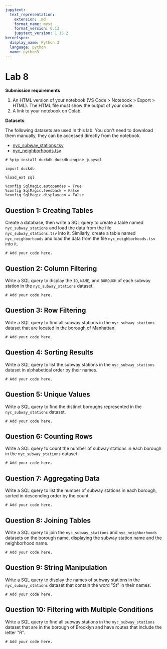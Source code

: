 ```yaml
---
jupytext:
  text_representation:
    extension: .md
    format_name: myst
    format_version: 0.13
    jupytext_version: 1.15.2
kernelspec:
  display_name: Python 3
  language: python
  name: python3
---
```


# Lab 8

**Submission requirements**

1. An HTML version of your notebook (VS Code > Notebook > Export > HTML). The HTML file must show the output of your code.
2. A link to your notebook on Colab.

**Datasets**:

The following datasets are used in this lab. You don't need to download them manually, they can be accessed directly from the notebook.

- [nyc_subway_stations.tsv](https://opengeos.org/data/duckdb/nyc_subway_stations.tsv)
- [nyc_neighborhoods.tsv](https://opengeos.org/data/duckdb/nyc_neighborhoods.tsv)

```{code-cell} ipython3
# %pip install duckdb duckdb-engine jupysql
```

```{code-cell} ipython3
import duckdb

%load_ext sql
```

```{code-cell} ipython3
%config SqlMagic.autopandas = True
%config SqlMagic.feedback = False
%config SqlMagic.displaycon = False
```

## Question 1: Creating Tables

Create a database, then write a SQL query to create a table named `nyc_subway_stations` and load the data from the file `nyc_subway_stations.tsv` into it. Similarly, create a table named `nyc_neighborhoods` and load the data from the file `nyc_neighborhoods.tsv` into it.

```{code-cell} ipython3
# Add your code here.
```

## Question 2: Column Filtering

Write a SQL query to display the `ID`, `NAME`, and `BOROUGH` of each subway station in the `nyc_subway_stations` dataset.

```{code-cell} ipython3
# Add your code here.
```

## Question 3: Row Filtering

Write a SQL query to find all subway stations in the `nyc_subway_stations` dataset that are located in the borough of Manhattan.

```{code-cell} ipython3
# Add your code here.
```

## Question 4: Sorting Results

Write a SQL query to list the subway stations in the `nyc_subway_stations` dataset in alphabetical order by their names.

```{code-cell} ipython3
# Add your code here.
```

## Question 5: Unique Values

Write a SQL query to find the distinct boroughs represented in the `nyc_subway_stations` dataset.

```{code-cell} ipython3
# Add your code here.
```

## Question 6: Counting Rows

Write a SQL query to count the number of subway stations in each borough in the `nyc_subway_stations` dataset.

```{code-cell} ipython3
# Add your code here.
```

## Question 7: Aggregating Data

Write a SQL query to list the number of subway stations in each borough, sorted in descending order by the count.

```{code-cell} ipython3
# Add your code here.
```

## Question 8: Joining Tables

Write a SQL query to join the `nyc_subway_stations` and `nyc_neighborhoods` datasets on the borough name, displaying the subway station name and the neighborhood name.

```{code-cell} ipython3
# Add your code here.
```

## Question 9: String Manipulation

Write a SQL query to display the names of subway stations in the `nyc_subway_stations` dataset that contain the word "St" in their names.

```{code-cell} ipython3
# Add your code here.
```

## Question 10: Filtering with Multiple Conditions

Write a SQL query to find all subway stations in the `nyc_subway_stations` dataset that are in the borough of Brooklyn and have routes that include the letter "R".

```{code-cell} ipython3
# Add your code here.
```

